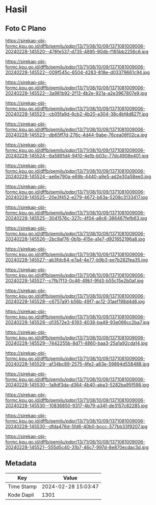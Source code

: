 # Hasil

## Foto C Plano

https://sirekap-obj-formc.kpu.go.id/dffb/pemilu/pdpr/13/71/08/10/09/1371081009006-20240228-145520--476fe537-d735-4895-90db-f165bb2256c6.jpg

https://sirekap-obj-formc.kpu.go.id/dffb/pemilu/pdpr/13/71/08/10/09/1371081009006-20240228-145522--009f545c-6504-4283-818e-d03379661c94.jpg

https://sirekap-obj-formc.kpu.go.id/dffb/pemilu/pdpr/13/71/08/10/09/1371081009006-20240228-145522--3a981b92-2f13-4b2e-921a-a2e3967807e9.jpg

https://sirekap-obj-formc.kpu.go.id/dffb/pemilu/pdpr/13/71/08/10/09/1371081009006-20240228-145523--cb05fa9d-6cb2-4b20-a304-38c4bf4d827f.jpg

https://sirekap-obj-formc.kpu.go.id/dffb/pemilu/pdpr/13/71/08/10/09/1371081009006-20240228-145523--db65ff7d-276c-4d44-9abe-76cea06f02ca.jpg

https://sirekap-obj-formc.kpu.go.id/dffb/pemilu/pdpr/13/71/08/10/09/1371081009006-20240228-145524--6a5891d4-9410-4e1b-b03c-77dc4908e401.jpg

https://sirekap-obj-formc.kpu.go.id/dffb/pemilu/pdpr/13/71/08/10/09/1371081009006-20240228-145524--ae6e790a-e69b-4440-a9e5-ad2e30a58ee0.jpg

https://sirekap-obj-formc.kpu.go.id/dffb/pemilu/pdpr/13/71/08/10/09/1371081009006-20240228-145525--20e3f452-e279-4672-b63a-5208c3133417.jpg

https://sirekap-obj-formc.kpu.go.id/dffb/pemilu/pdpr/13/71/08/10/09/1371081009006-20240228-145525--3041576c-327c-4f04-a8c6-386467fefb63.jpg

https://sirekap-obj-formc.kpu.go.id/dffb/pemilu/pdpr/13/71/08/10/09/1371081009006-20240228-145526--2bc9af76-0b1b-415e-a1e7-d921652196a8.jpg

https://sirekap-obj-formc.kpu.go.id/dffb/pemilu/pdpr/13/71/08/10/09/1371081009006-20240228-145527--ab3fdc64-e7a4-4e77-b9b3-ee7b282fea35.jpg

https://sirekap-obj-formc.kpu.go.id/dffb/pemilu/pdpr/13/71/08/10/09/1371081009006-20240228-145527--c7fb7f13-0c46-49b1-9fd3-b55c15e2b0af.jpg

https://sirekap-obj-formc.kpu.go.id/dffb/pemilu/pdpr/13/71/08/10/09/1371081009006-20240228-145528--c6757a91-b56b-49f7-ac12-31aef198d4d8.jpg

https://sirekap-obj-formc.kpu.go.id/dffb/pemilu/pdpr/13/71/08/10/09/1371081009006-20240228-145528--d13572e3-6193-4038-ba49-93e066cc2ba7.jpg

https://sirekap-obj-formc.kpu.go.id/dffb/pemilu/pdpr/13/71/08/10/09/1371081009006-20240228-145529--7442255b-8d71-4860-baa3-25a1a92cda14.jpg

https://sirekap-obj-formc.kpu.go.id/dffb/pemilu/pdpr/13/71/08/10/09/1371081009006-20240228-145529--af34bc89-2575-4fe2-a63e-59894d558488.jpg

https://sirekap-obj-formc.kpu.go.id/dffb/pemilu/pdpr/13/71/08/10/09/1371081009006-20240228-145530--1a9df3da-d364-4b40-aba3-5282ba95f598.jpg

https://sirekap-obj-formc.kpu.go.id/dffb/pemilu/pdpr/13/71/08/10/09/1371081009006-20240228-145530--10836850-9317-4b79-a34f-de3157c82285.jpg

https://sirekap-obj-formc.kpu.go.id/dffb/pemilu/pdpr/13/71/08/10/09/1371081009006-20240228-145530--dfda476d-5fd6-40b0-bccc-377bb33f9207.jpg

https://sirekap-obj-formc.kpu.go.id/dffb/pemilu/pdpr/13/71/08/10/09/1371081009006-20240228-145521--555d5c40-31b7-46c7-997d-8e870ecdac3d.jpg


## Metadata

| Key        | Value               |
| ---------- | ------------------- |
| Time Stamp | 2024-02-28 15:03:47 |
| Kode Dapil | 1301                |



